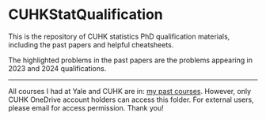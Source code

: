 # CUHKStatQualification
 
This is the repository of CUHK statistics PhD qualification materials, including the past papers and helpful cheatsheets.

The highlighted problems in the past papers are the problems appearing in 2023 and 2024 qualifications. 

--------------------

All courses I had at Yale and CUHK are in: [my past courses](https://mycuhk-my.sharepoint.com/:f:/g/personal/1155202253_link_cuhk_edu_hk/Et96i7zMQJJIjj6XEu9iZhIBl3-w0XO6aSbnFm1JeG_ltg). However, only CUHK OneDrive account holders can access this folder. For external users, please email for access permission. Thank you!
